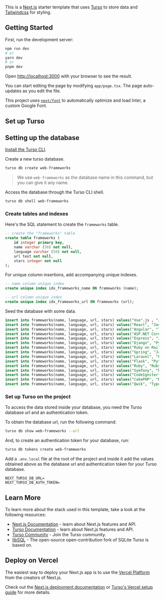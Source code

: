 This is a [Next.js] starter template that uses [Turso] to store data and
[Tailwindcss] for styling.

## Getting Started

First, run the development server:

```bash
npm run dev
# or
yarn dev
# or
pnpm dev
```

Open [http://localhost:3000] with your browser to see the result.

You can start editing the page by modifying `app/page.tsx`. The page
auto-updates as you edit the file.

This project uses [`next/font`] to automatically optimize and load Inter, a
custom Google Font.

## Set up Turso

## Setting up the database

[Install the Turso CLI].

Create a new turso database.

```sh
turso db create web-frameworks
```

> We use `web-frameworks` as the database name in this command, but you can give
> it any name.

Access the database through the Turso CLI shell.

```sh
turso db shell web-frameworks
```

### Create tables and indexes

Here's the SQL statement to create the `frameworks` table.

```sql
-- create the "frameworks" table
create table frameworks (
    id integer primary key,
    name varchar (50) not null,
    language varchar (50) not null,
    url text not null,
    stars integer not null
);
```

For unique column insertions, add accompanying unique indexes.

```sql
-- name column unique index
create unique index idx_frameworks_name ON frameworks (name);

-- url column unique index
create unique index idx_frameworks_url ON frameworks (url);
```

Seed the database with some data.

```sql
insert into frameworks(name, language, url, stars) values("Vue".js , "JavaScript", "https://github.com/vuejs/vue", 203000);
insert into frameworks(name, language, url, stars) values("React", "JavaScript", "https://github.com/facebook/react", 206000);
insert into frameworks(name, language, url, stars) values("Angular", "TypeScript", "https://github.com/angular/angular", 87400);
insert into frameworks(name, language, url, stars) values("ASP.NET Core", "C#", "https://github.com/dotnet/aspnetcore", 31400);
insert into frameworks(name, language, url, stars) values("Express", "JavaScript", "https://github.com/expressjs/express", 60500);
insert into frameworks(name, language, url, stars) values("Django", "Python", "https://github.com/django/django", 69800);
insert into frameworks(name, language, url, stars) values("Ruby on Rails", "Ruby", "https://github.com/rails/rails", 52600);
insert into frameworks(name, language, url, stars) values("Spring", "Java", "https://github.com/spring-projects/spring-framework", 51400);
insert into frameworks(name, language, url, stars) values("Laravel", "PHP", "https://github.com/laravel/laravel", 73100);
insert into frameworks(name, language, url, stars) values("Flask", "Python", "https://github.com/pallets/flask", 62500);
insert into frameworks(name, language, url, stars) values("Ruby", "Ruby", "https://github.com/ruby/ruby", 41000);
insert into frameworks(name, language, url, stars) values("Symfony", "PHP", "https://github.com/symfony/symfony", 28200);
insert into frameworks(name, language, url, stars) values("CodeIgniter", "PHP", "https://github.com/bcit-ci/CodeIgniter", 18200);
insert into frameworks(name, language, url, stars) values("CakePHP", "PHP", "https://github.com/cakephp/cakephp", 8600);
insert into frameworks(name, language, url, stars) values("Qwik", "TypeScript", "https://github.com/BuilderIO/qwik", 16400);
```

### Set up Turso on the project

To access the data stored inside your database, you need the Turso database url
and an authentication token.

To obtain the database url, run the following command:

```sh
turso db show web-frameworks --url
```

And, to create an authentication token for your database, run:

```sh
turso db tokens create web-frameworks
```

Add a `.env.local` file at the root of the project and inside it add the values
obtained above as the database url and authentication token for your Turso
database.

```
NEXT_TURSO_DB_URL=
NEXT_TURSO_DB_AUTH_TOKEN=
```

## Learn More

To learn more about the stack used in this template, take a look at the
following resources:

- [Next.js Documentation] - learn about Next.js features and API.
- [Turso Documentation] - learn about Next.js features and API.
- [Turso Community] - Join the Turso community.
- [libSQL] - The open-source open-contribution fork of SQLite Turso is based on.

## Deploy on Vercel

The easiest way to deploy your Next.js app is to use the [Vercel Platform] from
the creators of Next.js.

Check out the [Next.js deployment documentation] or [Turso's Vercel setup guide]
for more details.

[Next.js]: https://nextjs.org/
[Turso]: https://turso.tech
[Tailwindcss]: https://tailwindcss.com
[http://localhost:3000]: http://localhost:3000
[`next/font`]: https://nextjs.org/docs/basic-features/font-optimization
[Install the Turso CLI]:https://docs.turso.tech/reference/turso-cli#installation
[Next.js Documentation]: https://nextjs.org/docs
[Turso Documentation]: https://docs.turso.tech/
[Turso Community]: https://discord.com/invite/4B5D7hYwub
[Learn Next.js]: https://nextjs.org/learn
[libSQL]: https://github.com/libsql/libsql
[Vercel Platform]: https://vercel.com/new
[Next.js deployment documentation]: https://nextjs.org/docs/deployment
[Turso's Vercel setup guide]: https://docs.turso.tech/tutorials/vercel-setup-guide/